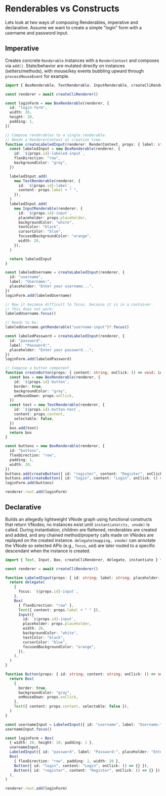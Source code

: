 # Renderables vs Constructs

Lets look at two ways of composing Renderables, imperative and declarative.
Assume we want to create a simple "login" form with a username and password input.

## Imperative

Creates concrete `Renderable` instances with a `RenderContext` and composes via `add()`. State/behavior are mutated directly on instances (setters/methods), with mouse/key events bubbling upward through `processMouseEvent` for example.

```typescript
import { BoxRenderable, TextRenderable, InputRenderable, createCliRenderer, type RenderContext } from "@opentui/core"

const renderer = await createCliRenderer()

const loginForm = new BoxRenderable(renderer, {
  id: "login-form",
  width: 20,
  height: 10,
  padding: 1,
})

// Compose renderables to a single renderable.
// Needs a RendererContext at creation time.
function createLabeledInput(renderer: RenderContext, props: { label: string; placeholder: string; id: string }) {
  const labeledInput = new BoxRenderable(renderer, {
    id: `${props.id}-labeled-input`,
    flexDirection: "row",
    backgroundColor: "gray",
  })

  labeledInput.add(
    new TextRenderable(renderer, {
      id: `${props.id}-label`,
      content: props.label + " ",
    }),
  )
  labeledInput.add(
    new InputRenderable(renderer, {
      id: `${props.id}-input`,
      placeholder: props.placeholder,
      backgroundColor: "white",
      textColor: "black",
      cursorColor: "blue",
      focusedBackgroundColor: "orange",
      width: 20,
    }),
  )

  return labeledInput
}

const labeledUsername = createLabeledInput(renderer, {
  id: "username",
  label: "Username:",
  placeholder: "Enter your username...",
})
loginForm.add(labeledUsername)

// Now it becomse difficult to focus. because it is in a container.
// This does not work:
labeledUsername.focus()

// Needs to be:
labeledUsername.getRenderable("username-input")?.focus()

const labeledPassword = createLabeledInput(renderer, {
  id: "password",
  label: "Password:",
  placeholder: "Enter your password...",
})
loginForm.add(labeledPassword)

// Compose a button component
function createButton(props: { content: string; onClick: () => void; id: string }) {
  const box = new BoxRenderable(renderer, {
    id: `${props.id}-button`,
    border: true,
    backgroundColor: "gray",
    onMouseDown: props.onClick,
  })
  const text = new TextRenderable(renderer, {
    id: `${props.id}-button-text`,
    content: props.content,
    selectable: false,
  })
  box.add(text)
  return box
}

const buttons = new BoxRenderable(renderer, {
  id: "buttons",
  flexDirection: "row",
  padding: 1,
  width: 20,
})
buttons.add(createButton({ id: "register", content: "Register", onClick: () => {} }))
buttons.add(createButton({ id: "login", content: "Login", onClick: () => {} }))
loginForm.add(buttons)

renderer.root.add(loginForm)
```

## Declarative

Builds an allegedly lightweight VNode graph using functional constructs that return VNodes; no instances exist until `instantiate(ctx, vnode)` is called. During instantiation, children are flattened, renderables are created and added, and any chained method/property calls made on VNodes are replayed on the created instance. `delegate(mapping, vnode)` can annotate the VNode so selected APIs (e.g., `focus`, `add`) are later routed to a specific descendant when the instance is created.

```typescript
import { Text, Input, Box, createCliRenderer, delegate, instantiate } from "@opentui/core"

const renderer = await createCliRenderer()

function LabeledInput(props: { id: string; label: string; placeholder: string }) {
  return delegate(
    {
      focus: `${props.id}-input`,
    },
    Box(
      { flexDirection: "row" },
      Text({ content: props.label + " " }),
      Input({
        id: `${props.id}-input`,
        placeholder: props.placeholder,
        width: 20,
        backgroundColor: "white",
        textColor: "black",
        cursorColor: "blue",
        focusedBackgroundColor: "orange",
      }),
    ),
  )
}

function Button(props: { id: string; content: string; onClick: () => void }) {
  return Box(
    {
      border: true,
      backgroundColor: "gray",
      onMouseDown: props.onClick,
    },
    Text({ content: props.content, selectable: false }),
  )
}

const usernameInput = LabeledInput({ id: "username", label: "Username:", placeholder: "Enter your username..." })
usernameInput.focus()

const loginForm = Box(
  { width: 20, height: 10, padding: 1 },
  usernameInput,
  LabeledInput({ id: "password", label: "Password:", placeholder: "Enter your password..." }),
  Box(
    { flexDirection: "row", padding: 1, width: 20 },
    Button({ id: "login", content: "Login", onClick: () => {} }),
    Button({ id: "register", content: "Register", onClick: () => {} }),
  ),
)

renderer.root.add(loginForm)
```
